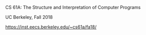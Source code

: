 CS 61A: The Structure and Interpretation of Computer Programs

UC Berkeley, Fall 2018

https://inst.eecs.berkeley.edu/~cs61a/fa18/
